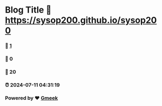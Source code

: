 # Blog Title :link: https://sysop200.github.io/sysop200 
### :page_facing_up: [1](https://sysop200.github.io/sysop200/tag.html) 
### :speech_balloon: 0 
### :hibiscus: 20 
### :alarm_clock: 2024-07-11 04:31:19 
### Powered by :heart: [Gmeek](https://github.com/Meekdai/Gmeek)
